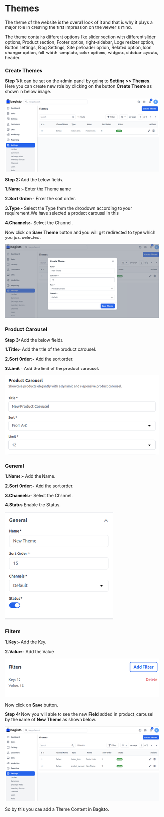 # Themes 

The theme of the website is the overall look of it and that is why it plays a major role in creating the first impression on the viewer's mind.

The theme contains different options like slider section with different slider options, Product section, Footer option, right-sidebar, Logo resizer option, Button settings, Blog Settings, Site preloader option, Related option, Icon changer option, full-width-template, color options, widgets, sidebar layouts, header.

### Create Themes

**Step 1:** It can be set on the admin panel by going to **Setting >> Themes**. Here you can create new role by clicking on the button **Create Theme** as shown in below image.

![Theme](../../assets/2.x/images/settings/createTheme.png)

**Step 2:** Add the below fields.

**1.Name:-** Enter the Theme name

**2.Sort Order:-** Enter the sort order.

**3.Type:-** Select the Type from the dropdown according to your requirement.We have selected a product carousel in this

**4.Channels:-** Select the Channel.

Now click on **Save Theme** button and you will get redirected to type which you just selected.

![Save Theme](../../assets/2.x/images/settings/saveTheme.png)

### Product Carousel 

**Step 3:** Add the below fields.

**1.Title:-** Add the title of the product carousel.

**2.Sort Order:-** Add the sort order.

**3.Limit:-** Add the limit of the product carousel.

![Product Carousel](../../assets/2.x/images/settings/productCarousel.png)

### General

**1.Name:-** Add the Name.

**2.Sort Order:-** Add the sort order.

**3.Channels:-** Select the Channel.

**4.Status** Enable the Status.

![General Theme](../../assets/2.x/images/settings/generalTheme.png)

### Filters

**1.Key:-** Add the Key.

**2.Value:-** Add the Value 

![Filters](../../assets/2.x/images/settings/filters.png)

Now click on **Save** button.

**Step 4:** Now you will able to see the new **Field** added in product_carousel by the name of **New Theme** as shown below.

![Theme Output](../../assets/2.x/images/settings/themeOutput.png)

So by this you can add a Theme Content in  Bagisto.